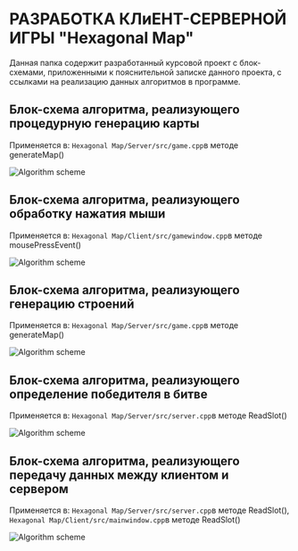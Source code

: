 # РАЗРАБОТКА КЛиЕНТ-СЕРВЕРНОЙ ИГРЫ "Hexagonal Map"

Данная папка содержит разработанный курсовой проект с блок-схемами, приложенными к пояснительной записке данного проекта, с ссылками на реализацию данных алгоритмов в программе. 

## Блок-схема алгоритма, реализующего процедурную генерацию карты

Применяется в: `Hexagonal Map/Server/src/game.cpp`в методе generateMap()

![Algorithm scheme](schemes/1.png)

## Блок-схема алгоритма, реализующего обработку нажатия мыши

Применяется в: `Hexagonal Map/Client/src/gamewindow.cpp`в методе mousePressEvent()

![Algorithm scheme](schemes/2.png)

## Блок-схема алгоритма, реализующего генерацию строений

Применяется в: `Hexagonal Map/Server/src/game.cpp`в методе generateMap()

![Algorithm scheme](schemes/3.png)

## Блок-схема алгоритма, реализующего определение победителя в битве

Применяется в: `Hexagonal Map/Server/src/server.cpp`в методе ReadSlot()

![Algorithm scheme](schemes/4.png)

## Блок-схема алгоритма, реализующего передачу данных между клиентом и сервером

Применяется в: `Hexagonal Map/Server/src/server.cpp`в методе ReadSlot(), `Hexagonal Map/Client/src/mainwindow.cpp`в методе ReadSlot()

![Algorithm scheme](schemes/5.png)
